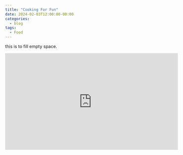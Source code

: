 ```yaml
---
title: "Cooking For Fun"
date: 2024-02-03T12:00:00-00:00
categories:
  - blog
tags:
  - Food
---
```

this is to fill empty space.
<script src="https://apis.google.com/js/platform.js"></script>
<div class="g-ytsubscribe" data-channelid="UCtkhVHsmgifeB_5VFJofsSA" data-layout="full" data-count="default"></div>

<iframe width="560" height="315" src="https://www.youtube.com/embed/XJQwGBhj-V8?si=J-CM3_uyOvo-nG05" title="YouTube video player" frameborder="0" allow="accelerometer; autoplay; clipboard-write; encrypted-media; gyroscope; picture-in-picture; web-share" allowfullscreen></iframe>
